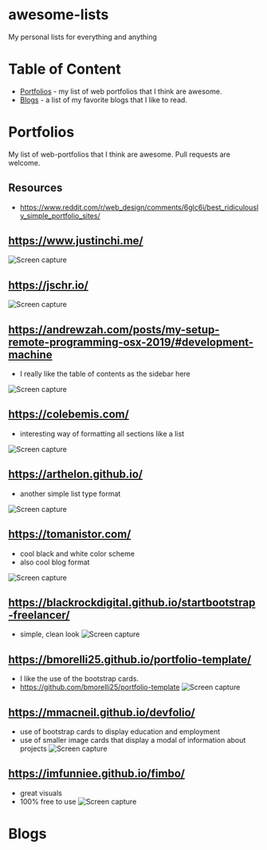 # awesome-lists
My personal lists for everything and anything

# Table of Content
* [Portfolios](#portfolios) - my list of web portfolios that I think are awesome.
* [Blogs](#blogs) - a list of my favorite blogs that I like to read.


# Portfolios
My list of web-portfolios that I think are awesome. Pull requests are welcome.

## Resources
* https://www.reddit.com/r/web_design/comments/6glc6i/best_ridiculously_simple_portfolio_sites/

## https://www.justinchi.me/
![Screen capture](img/portfolios/1.png)

## https://jschr.io/
![Screen capture](img/portfolios/2.png)

## https://andrewzah.com/posts/my-setup-remote-programming-osx-2019/#development-machine

* I really like the table of contents as the sidebar here

![Screen capture](img/portfolios/3.png)

## https://colebemis.com/

* interesting way of formatting all sections like a list

![Screen capture](img/portfolios/5.png)

## https://arthelon.github.io/

* another simple list type format

![Screen capture](img/portfolios/6.png)

## https://tomanistor.com/

* cool black and white color scheme
* also cool blog format

![Screen capture](img/portfolios/7.png)

## https://blackrockdigital.github.io/startbootstrap-freelancer/
* simple, clean look
![Screen capture](img/portfolios/8.png)

## https://bmorelli25.github.io/portfolio-template/
* I like the use of the bootstrap cards.
* https://github.com/bmorelli25/portfolio-template
![Screen capture](img/portfolios/9.png)

## https://mmacneil.github.io/devfolio/
* use of bootstrap cards to display education and employment
* use of smaller image cards that display a modal of information about projects
![Screen capture](img/portfolios/10.png)

## https://imfunniee.github.io/fimbo/
* great visuals
* 100% free to use
![Screen capture](img/portfolios/11.png)

# Blogs
